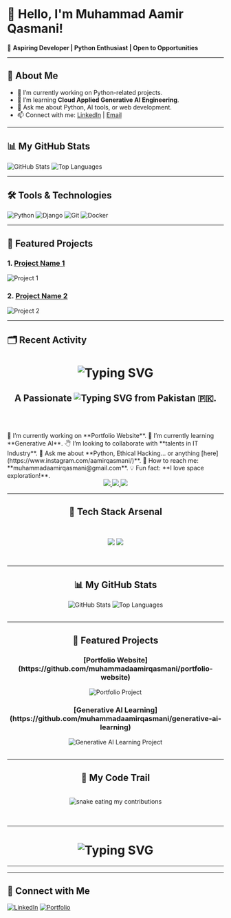 # 👋 Hello, I'm Muhammad Aamir Qasmani!

🌟 **Aspiring Developer | Python Enthusiast | Open to Opportunities**

---

## 🚀 About Me
- 🔭 I’m currently working on Python-related projects.
- 🌱 I’m learning **Cloud Applied Generative AI Engineering**.
- 💬 Ask me about Python, AI tools, or web development.
- 📫 Connect with me: [LinkedIn](https://www.linkedin.com/in/YOUR_LINKEDIN) | [Email](mailto:YOUR_EMAIL)

---

## 📊 My GitHub Stats
![GitHub Stats](https://github-readme-stats.vercel.app/api?username=YOUR_USERNAME&show_icons=true&theme=radical)
![Top Languages](https://github-readme-stats.vercel.app/api/top-langs/?username=YOUR_USERNAME&layout=compact&theme=radical)

---

## 🛠️ Tools & Technologies
![Python](https://img.shields.io/badge/Python-3776AB?style=for-the-badge&logo=python&logoColor=white)
![Django](https://img.shields.io/badge/Django-092E20?style=for-the-badge&logo=django&logoColor=white)
![Git](https://img.shields.io/badge/Git-F05032?style=for-the-badge&logo=git&logoColor=white)
![Docker](https://img.shields.io/badge/Docker-2496ED?style=for-the-badge&logo=docker&logoColor=white)

---

## 🌟 Featured Projects
### 1. [Project Name 1](https://github.com/YOUR_USERNAME/REPO_1)
![Project 1](https://github-readme-stats.vercel.app/api/pin/?username=YOUR_USERNAME&repo=REPO_1&theme=radical)

### 2. [Project Name 2](https://github.com/YOUR_USERNAME/REPO_2)
![Project 2](https://github-readme-stats.vercel.app/api/pin/?username=YOUR_USERNAME&repo=REPO_2&theme=radical)

---

## 🗂️ Recent Activity
<!--START_SECTION:activity-->
<!--END_SECTION:activity-->

<!-- Profile Header Section -->
<h1 align="center">
   <!-- Typing effect for the main greeting -->
   <img src="https://readme-typing-svg.herokuapp.com?font=Tiny5&size=40&pause=1000&color=131313&background=A6E000&center=true&vCenter=true&random=false&width=450&height=100&lines=Assalamu'+Alaykum+!;Peace+be+Upon+You+!;This+is+MUHAMMAD+AAMIR+QASMANI+!;Howdy+%3F" alt="Typing SVG" />
</h1>

<!-- Introduction Section -->
<h2 align="center">
  A Passionate 
  <!-- Typing effect for roles -->
  <img src="https://readme-typing-svg.herokuapp.com?font=Anton&size=25&pause=1000&color=A6E000&center=true&vCenter=true&random=false&width=145&height=25&lines=Frontend+Dev;UI%2FUX+Designer" alt="Typing SVG" /> 
  from Pakistan 🇵🇰.
</h2>

<br/><br/>

<!-- Personal Info Section -->
<div align="left">
<!-- Current project -->
🎯 I’m currently working on **Portfolio Website**.  
<!-- Learning technology -->
🧠 I’m currently learning **Generative AI**.  
<!-- Collaboration interest -->
🖑 I’m looking to collaborate with **talents in IT Industry**.  
<!-- Ask me about -->
💬 Ask me about **Python, Ethical Hacking... or anything [here](https://www.instagram.com/aamirqasmani/)**.  
<!-- Email -->
📧 How to reach me: **muhammadaamirqasmani@gmail.com**.  
<!-- Fun fact -->
💡 Fun fact: **I love space exploration!**.  
</div>

<!-- Social Media Links Section -->
<div align="center"> 
  <!-- Gmail -->
  <a href="mailto:muhammadaamirqasmani@gmail.com" target="_blank">
    <img src="https://img.shields.io/badge/Gmail-A6E000?style=for-the-badge&logo=gmail&logoColor=131313" />
  </a>
  <!-- LinkedIn -->
  <a href="https://www.linkedin.com/in/muhammad-aamir-qasmani-a7a759159" target="_blank">
    <img src="https://img.shields.io/badge/LinkedIn-A6E000?style=for-the-badge&logo=linkedin&logoColor=131313" />
  </a>
  <!-- Portfolio -->
  <a href="https://maqcloud.dev" target="_blank">
    <img src="https://img.shields.io/badge/Portfolio-A6E000?style=for-the-badge&logo=todoist&logoColor=131313" />
  </a>
</div>

<hr/>

<!-- Tech Stack Section -->
<h2 align="center">🚀 Tech Stack Arsenal</h2>
<br/>
<div align="center">
  <p align="center">
    <!-- Frontend and design technologies -->
    <img src="https://skillicons.dev/icons?i=html,css,tailwind,scss,react,bootstrap,git,bash,linux,vscode,github,figma" />
    <!-- Backend and programming languages -->
    <img src="https://skillicons.dev/icons?i=python,django,flask,javascript,typescript,vuejs,mongodb,postgresql" />
  </p>
</div>

<br/>
<hr/>

<!-- GitHub Stats Section -->
<h2 align="center">📊 My GitHub Stats</h2>
<div align="center">
  <!-- GitHub Stats Card -->
  <img src="https://github-readme-stats.vercel.app/api?username=muhammadaamirqasmani&show_icons=true&theme=radical" alt="GitHub Stats" />
  <!-- Top Languages Card -->
  <img src="https://github-readme-stats.vercel.app/api/top-langs/?username=muhammadaamirqasmani&layout=compact&theme=radical" alt="Top Languages" />
</div>

<br/>
<hr/>

<!-- Featured Projects Section -->
<h2 align="center">🌟 Featured Projects</h2>
<div align="center">
  <!-- Project 1 -->
  <h3>[Portfolio Website](https://github.com/muhammadaamirqasmani/portfolio-website)</h3>
  <img src="https://github-readme-stats.vercel.app/api/pin/?username=muhammadaamirqasmani&repo=portfolio-website&theme=radical" alt="Portfolio Project" />

  <!-- Project 2 -->
  <h3>[Generative AI Learning](https://github.com/muhammadaamirqasmani/generative-ai-learning)</h3>
  <img src="https://github-readme-stats.vercel.app/api/pin/?username=muhammadaamirqasmani&repo=generative-ai-learning&theme=radical" alt="Generative AI Learning Project" />
</div>

<br/>
<hr/>

<!-- Snake Graph Section -->
<div align="center">
  <h2>🐍 My Code Trail</h2>
  <br>
  <!-- Dynamic snake graph showing contribution activity -->
  <img alt="snake eating my contributions" src="https://raw.githubusercontent.com/muhammadaamirqasmani/muhammadaamirqasmani/output/github-contribution-grid-snake.svg" />
  <br/><br/><br/>
</div>

<hr/>

<!-- Thank You Section -->
<div align="center">
  <h1 align="center">
    <!-- Typing effect for the closing message -->
    <img src="https://readme-typing-svg.herokuapp.com?font=Tiny5&size=40&pause=1000&color=131313&background=A6E000&center=true&vCenter=true&random=false&width=300&height=100&lines=Thank+You+._." alt="Typing SVG" />
  </h1>
</div>
<hr/>

---

## 🤝 Connect with Me
[![LinkedIn](https://img.shields.io/badge/LinkedIn-0077B5?style=for-the-badge&logo=linkedin&logoColor=white)](https://www.linkedin.com/in/YOUR_LINKEDIN)
[![Portfolio](https://img.shields.io/badge/Portfolio-000000?style=for-the-badge&logo=firefox&logoColor=white)](https://your-portfolio.com)

